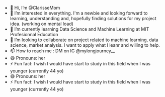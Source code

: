 - 👋 Hi, I’m @ClarisseMom
- 👀 I’m interested in everything. I'm a newbie and looking forward to learning, understanding and, hopefully finding solutions for my project idea. (working on mental load)
- 🌱 I’m currently learning Data Science and Machine Learning at MIT Profesionnal Education
- 💞️ I’m looking to collaborate on project related to machine learning, data science, market analysis. I want to apply what I leanr and willing to help. 
- 📫 How to reach me : DM on IG @mylongjourney__
- 😄 Pronouns: her
- ⚡ Fun fact: I wish I would have start to study in this field when I was younger (currently 44 yo)
- 😄 Pronouns: her
- ⚡ Fun fact: I wish I would have start to study in this field when I was younger (currently 44 yo)


<!---
ClarisseMom/ClarisseMom is a ✨ special ✨ repository because its `README.md` (this file) appears on your GitHub profile.
You can click the Preview link to take a look at your changes.
--->
  

